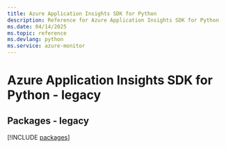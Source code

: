 ```yaml
---
title: Azure Application Insights SDK for Python
description: Reference for Azure Application Insights SDK for Python
ms.date: 04/14/2025
ms.topic: reference
ms.devlang: python
ms.service: azure-monitor
---
```

# Azure Application Insights SDK for Python - legacy
## Packages - legacy
[!INCLUDE [packages](application-insights-index.md)]